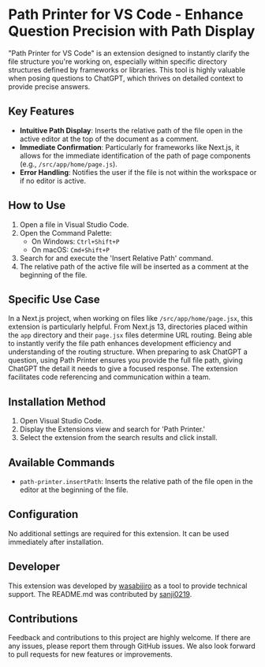 # Path Printer for VS Code - Enhance Question Precision with Path Display

"Path Printer for VS Code" is an extension designed to instantly clarify the file structure you're working on, especially within specific directory structures defined by frameworks or libraries. This tool is highly valuable when posing questions to ChatGPT, which thrives on detailed context to provide precise answers.

## Key Features

- **Intuitive Path Display**: Inserts the relative path of the file open in the active editor at the top of the document as a comment.
- **Immediate Confirmation**: Particularly for frameworks like Next.js, it allows for the immediate identification of the path of page components (e.g., `/src/app/home/page.js`).
- **Error Handling**: Notifies the user if the file is not within the workspace or if no editor is active.

## How to Use

1. Open a file in Visual Studio Code.
2. Open the Command Palette:
   - On Windows: `Ctrl+Shift+P`
   - On macOS: `Cmd+Shift+P`
3. Search for and execute the 'Insert Relative Path' command.
4. The relative path of the active file will be inserted as a comment at the beginning of the file.

## Specific Use Case

In a Next.js project, when working on files like `/src/app/home/page.jsx`, this extension is particularly helpful. From Next.js 13, directories placed within the `app` directory and their `page.jsx` files determine URL routing. Being able to instantly verify the file path enhances development efficiency and understanding of the routing structure. When preparing to ask ChatGPT a question, using Path Printer ensures you provide the full file path, giving ChatGPT the detail it needs to give a focused response. The extension facilitates code referencing and communication within a team.

## Installation Method

1. Open Visual Studio Code.
2. Display the Extensions view and search for 'Path Printer.'
3. Select the extension from the search results and click install.

## Available Commands

- `path-printer.insertPath`: Inserts the relative path of the file open in the editor at the beginning of the file.

## Configuration

No additional settings are required for this extension. It can be used immediately after installation.

## Developer

This extension was developed by [wasabijiro](https://github.com/wasabijiro) as a tool to provide technical support. The README.md was contributed by [sanji0219](https://github.com/sanji0219).

## Contributions

Feedback and contributions to this project are highly welcome. If there are any issues, please report them through GitHub issues. We also look forward to pull requests for new features or improvements.
